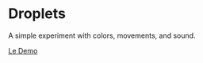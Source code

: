 # Droplets

A simple experiment with colors, movements, and sound.

[Le Demo](https://s3.amazonaws.com/droplets-experiment/index.html)
